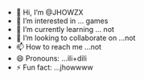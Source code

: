 - 👋 Hi, I’m @JHOWZX
- 👀 I’m interested in ... games
- 🌱 I’m currently learning ... not
- 💞️ I’m looking to collaborate on ...not
- 📫 How to reach me ...not
- 😄 Pronouns: ...ili+dili
- ⚡ Fun fact: ...jhowwww

<!---
JHOWZX/JHOWZX is a ✨ special ✨ repository because its `README.md` (this file) appears on your GitHub profile.
You can click the Preview link to take a look at your changes.
--->
